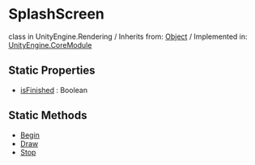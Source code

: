 # SplashScreen
class in UnityEngine.Rendering
 / Inherits from: <a href="https://docs.unity3d.com/6000.0/Documentation/ScriptReference/Object.html" target="_blank">Object</a> / Implemented in: <a href="https://docs.unity3d.com/6000.0/Documentation/ScriptReference/UnityEngine.CoreModule.html" target="_blank">UnityEngine.CoreModule</a>
## Static Properties
- <a href="https://docs.unity3d.com/6000.0/Documentation/ScriptReference/SplashScreen-isFinished.html" target="_blank">isFinished</a> : Boolean
## Static Methods
- <a href="https://docs.unity3d.com/6000.0/Documentation/ScriptReference/SplashScreen.Begin.html" target="_blank">Begin</a>
- <a href="https://docs.unity3d.com/6000.0/Documentation/ScriptReference/SplashScreen.Draw.html" target="_blank">Draw</a>
- <a href="https://docs.unity3d.com/6000.0/Documentation/ScriptReference/SplashScreen.Stop.html" target="_blank">Stop</a>
